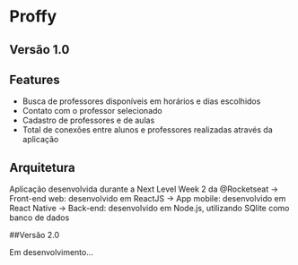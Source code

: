 # Proffy 

## Versão 1.0

## Features

- Busca de professores disponíveis em horários e dias escolhidos
- Contato com o professor selecionado
- Cadastro de professores e de aulas
- Total de conexões entre alunos e professores realizadas através da aplicação


## Arquitetura

Aplicação desenvolvida durante a Next Level Week 2 da @Rocketseat
 -> Front-end web: desenvolvido em ReactJS
 -> App mobile: desenvolvido em  React Native
 -> Back-end: desenvolvido em Node.js, utilizando SQlite como banco de dados
 
 
 ##Versão 2.0
 
 Em desenvolvimento...
